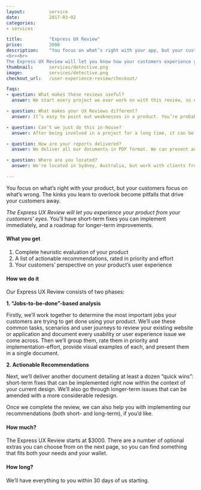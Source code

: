 ```yaml
---
layout:			service
date:			2017-03-02
categories:    
- services

title:			"Express UX Review"
price:			3000
description:	"You focus on what’s right with your app, but your customers focus on what’s wrong. The kinks you learn to overlook become pitfalls that drive your customers away.
<br><br>
The Express UX Review will let you know how your customers experience your app. You’ll have short-term fixes you can implement immediately, and a roadmap for longer-term improvements ."
thumbnail:		services/detective.png
image:			services/detective.png
checkout_url:	/user-experience-review/checkout/

faqs:
- question: What makes these reviews useful?
  answer: We start every project we ever work on with this review, so even if you wanted to hire us straight away for design work, we’d do this first anyway. It’s simply the best way to get a grasp on the current situation, provide a springboard to dive into new work on the project, and gives a solid plan for the future.

- question: What makes your UX Reviews different?
  answer: It’s easy to point out weaknesses in a product. You’re probably aware of some of them already. But knowing about weaknesses and knowing how to remedy them are two different things - that’s why we deliver a concrete plan, and then work with your team on implementation.

- question: Can’t we just do this in-house?
  answer: After being involved in a project for a long time, it can be hard to see the forest for the trees. In addition to our extensive experience, Faction Design Studio brings an unbiased viewpoint you can’t get in-house.

- question: How are your reports delivered?
  answer: We deliver all our documents in PDF format. We can present and review the documents with you for an additional fee.

- question: Where are you located?
  answer: We're located in Sydney, Australia, but work with clients from Europe and America too. We're used to working with every timezone.

---
```


You focus on what’s right with your product, but your customers focus on what’s wrong. The kinks you learn to overlook become pitfalls that drive your customers away.

_The Express UX Review will let you experience your product from your customers' eyes_. You’ll have short-term fixes you can implement immediately, and a roadmap for longer-term improvements.


#### What you get

1. Complete heuristic evaluation of your product
2. A list of actionable recommendations, rated in priority and effort
3. Your customers’ perspective on your product’s user experience


#### How we do it

Our Express UX Review consists of two phases:


**1. “Jobs-to-be-done”-based analysis**

Firstly, we’ll work together to determine the most important jobs your customers are trying to get done using your product. We’ll use these common tasks, scenarios and user journeys to review your existing website or application and document every usability or user experience issue we come across. Then we’ll group them, rate them in priority and implementation-effort, provide visual examples of each, and present them in a single document.


**2. Actionable Recommendations**

Next, we’ll deliver another document detailing at least a dozen “quick wins”: short-term fixes that can be implemented right now within the context of your current design. We’ll also go through longer-term issues that can be amended with a more considerable redesign.

Once we complete the review, we can also help you with implementing our recommendations (both short- and long-term), if you’d like. 



#### How much?

The Express UX Review starts at $3000. There are a number of optional extras you can choose from on the next page, so you can find something that fits both your needs and your wallet.


#### How long?

We’ll have everything to you within 30 days of us starting.